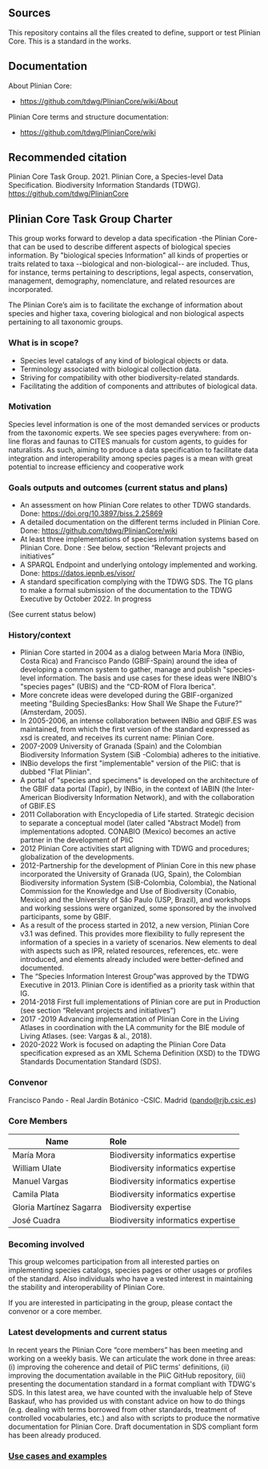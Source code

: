 ## Sources
This repository contains all the files created to define, support or test Plinian Core. This is a standard in the works. 

## Documentation

About Plinian Core:
* https://github.com/tdwg/PlinianCore/wiki/About

Plinian Core terms and structure documentation:
*  https://github.com/tdwg/PlinianCore/wiki

## Recommended citation

Plinian Core Task Group. 2021. Plinian Core, a Species-level Data Specification. Biodiversity Information Standards (TDWG).
https://github.com/tdwg/PlinianCore

## Plinian Core Task Group Charter
This group works forward to develop a data specification -the Plinian Core- that can be used to describe different aspects of biological species information. By "biological species Information" all kinds of properties or traits related to taxa --biological and non-biological-- are included. Thus, for instance, terms pertaining to descriptions, legal aspects, conservation, management, demography, nomenclature, and related resources are incorporated.
 
The Plinian Core’s aim is to facilitate the exchange of information about species and higher taxa, covering biological and non biological aspects pertaining to all taxonomic groups.

### What is in scope?
*  Species level catalogs of any kind of biological objects or data.
*  Terminology associated with biological collection data.
*  Striving for compatibility with other biodiversity-related standards.
*  Facilitating the addition of components and attributes of biological data.

### Motivation
Species level information is one of the most demanded services or products from the taxonomic experts. We see species pages everywhere: from on-line floras and faunas to CITES manuals for custom agents, to guides for naturalists. As such, aiming to produce a data specification to facilitate data integration and interoperability among species pages is a mean with great potential to increase efficiency and cooperative work

### Goals outputs and outcomes (current status and plans)
* An assessment on how Plinian Core relates to other TDWG standards. Done: https://doi.org/10.3897/biss.2.25869 
* A detailed documentation on the different terms included in Plinian Core. Done: https://github.com/tdwg/PlinianCore/wiki 
* At least three implementations of species information systems based on Plinian Core. Done : See below, section “Relevant projects and initiatives”
* A SPARQL Endpoint and underlying ontology implemented and working. Done: https://datos.iepnb.es/visor/
* A standard specification complying with the TDWG SDS. The TG plans to make a formal submission of the documentation to the TDWG Executive by October 2022. In progress

(See current status below)

### History/context 
* Plinian Core started in 2004 as a dialog between Maria Mora (INBio, Costa Rica) and Francisco Pando (GBIF-Spain) around the idea of developing a common system to gather, manage and publish "species-level information. The basis and use cases for these ideas were INBIO's "species pages" (UBIS) and the “CD-ROM of Flora Iberica".
* More concrete ideas were developed during the GBIF-organized meeting "Building SpeciesBanks: How Shall We Shape the Future?” (Amsterdam, 2005).
* In 2005-2006, an intense collaboration between INBio and GBIF.ES was maintained, from which the first version of the standard expressed as xsd is created, and receives its current name: Plinian Core.
* 2007-2009 University of Granada (Spain) and the Colombian Biodiversity Information System (SiB -Colombia) adheres to the initiative.
* INBio develops the first "implementable" version of the PliC: that is dubbed "Flat Plinian".
* A portal of "species and specimens" is developed on the architecture of the GBIF data portal (Tapir), by INBio, in the context of IABIN (the Inter-American Biodiversity Information Network), and with the collaboration of GBIF.ES
* 2011 Collaboration with Encyclopedia of Life started. Strategic decision to separate a conceptual model (later called "Abstract Model) from implementations adopted. CONABIO (Mexico) becomes an active partner in the development of PliC
* 2012 Plinian Core activities start aligning with TDWG and procedures; globalization of the developments. 
* 2012-Partnership for the development of Plinian Core in this new phase incorporated the University of Granada (UG, Spain), the Colombian Biodiversity information System (SiB-Colombia, Colombia), the National Commission for the Knowledge and Use of Biodiversity (Conabio, Mexico) and the University of São Paulo (USP, Brazil), and workshops and working sessions were organized, some sponsored by the involved participants, some by GBIF.
* As a result of the process started in 2012, a new version, Plinian Core v3.1 was defined. This provides more flexibility to fully represent the information of a species in a variety of scenarios. New elements to deal with aspects such as IPR, related resources, references, etc. were introduced, and elements already included were better-defined and documented.
* The “Species Information Interest Group”was approved by the TDWG Executive in 2013. Plinian Core is identified as a priority task within that IG.
* 2014-2018 First full implementations of Plinian core are put in Production (see section “Relevant projects and initiatives”)
* 2017 -2019 Advancing implementation of Plinian Core in the Living Atlases in coordination with the LA community for the BIE module of Living Atlases.  (see: Vargas & al., 2018).
* 2020-2022 Work is focused on adapting the Plinian Core Data specification expresed as an XML Schema Definition (XSD) to the TDWG Standards Documentation Standard (SDS). 

### Convenor
Francisco Pando - Real Jardín Botánico -CSIC. Madrid (pando@rjb.csic.es)

### Core Members
| Name | Role  |
|------------------|:-----------------------------------|
| María Mora | Biodiversity informatics expertise  | 
| William Ulate| Biodiversity informatics expertise |
| Manuel Vargas | Biodiversity informatics expertise |
| Camila Plata | Biodiversity informatics expertise  |
| Gloria Martínez Sagarra  |  Biodiversity expertise |
| José Cuadra| Biodiversity informatics expertise |

### Becoming involved
This group welcomes participation from all interested parties on implementing species catalogs, species pages or other usages or profiles of the standard. Also individuals who have a vested interest in maintaining the stability and interoperability of Plinian Core. 

 If you are interested in participating in the group, please contact the convenor or a core member.
 
### Latest developments and current status
In recent years the Plinian Core “core members” has been meeting and working on a weekly basis. We can articulate the work done in three areas: (i) improving the coherence and detail of PliC terms' definitions, (ii) improving the documentation available in the PliC GitHub repository, (iii) presenting the documentation standard in a format compliant with TDWG's SDS. In this latest area, we have counted with the invaluable help of Steve Baskauf, who has provided us with constant advice on how to do things (e.g. dealing with terms borrowed from other standards, treatment of controlled vocabularies, etc.) and also with scripts to produce the normative documentation for Plinian Core. Draft documentation in SDS compliant form has been already produced.

### [Use cases and examples](https://github.com/tdwg/PlinianCore/tree/master/Use%20cases%20and%20examples)
